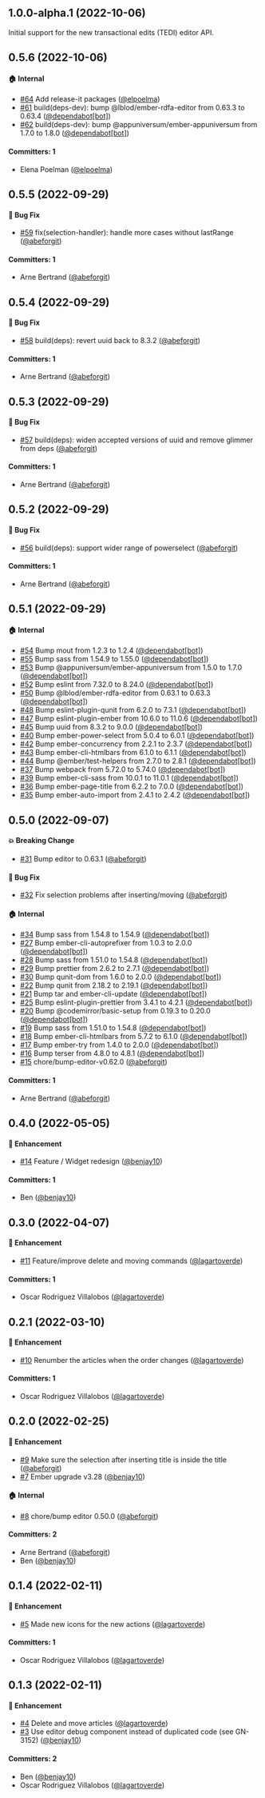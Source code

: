 










## 1.0.0-alpha.1 (2022-10-06)

Initial support for the new transactional edits (TEDI) editor API.


## 0.5.6 (2022-10-06)

#### :house: Internal
* [#64](https://github.com/lblod/ember-rdfa-editor-besluit-plugin/pull/64) Add release-it packages ([@elpoelma](https://github.com/elpoelma))
* [#61](https://github.com/lblod/ember-rdfa-editor-besluit-plugin/pull/61) build(deps-dev): bump @lblod/ember-rdfa-editor from 0.63.3 to 0.63.4 ([@dependabot[bot]](https://github.com/apps/dependabot))
* [#62](https://github.com/lblod/ember-rdfa-editor-besluit-plugin/pull/62) build(deps-dev): bump @appuniversum/ember-appuniversum from 1.7.0 to 1.8.0 ([@dependabot[bot]](https://github.com/apps/dependabot))

#### Committers: 1
- Elena Poelman ([@elpoelma](https://github.com/elpoelma))

## 0.5.5 (2022-09-29)

#### :bug: Bug Fix
* [#59](https://github.com/lblod/ember-rdfa-editor-besluit-plugin/pull/59) fix(selection-handler): handle more cases without lastRange ([@abeforgit](https://github.com/abeforgit))

#### Committers: 1
- Arne Bertrand ([@abeforgit](https://github.com/abeforgit))


## 0.5.4 (2022-09-29)

#### :bug: Bug Fix
* [#58](https://github.com/lblod/ember-rdfa-editor-besluit-plugin/pull/58) build(deps): revert uuid back to 8.3.2 ([@abeforgit](https://github.com/abeforgit))

#### Committers: 1
- Arne Bertrand ([@abeforgit](https://github.com/abeforgit))


## 0.5.3 (2022-09-29)

#### :bug: Bug Fix
* [#57](https://github.com/lblod/ember-rdfa-editor-besluit-plugin/pull/57) build(deps): widen accepted versions of uuid and remove glimmer from deps ([@abeforgit](https://github.com/abeforgit))

#### Committers: 1
- Arne Bertrand ([@abeforgit](https://github.com/abeforgit))


## 0.5.2 (2022-09-29)

#### :bug: Bug Fix
* [#56](https://github.com/lblod/ember-rdfa-editor-besluit-plugin/pull/56) build(deps): support wider range of powerselect ([@abeforgit](https://github.com/abeforgit))

#### Committers: 1
- Arne Bertrand ([@abeforgit](https://github.com/abeforgit))


## 0.5.1 (2022-09-29)

#### :house: Internal
* [#54](https://github.com/lblod/ember-rdfa-editor-besluit-plugin/pull/54) Bump mout from 1.2.3 to 1.2.4 ([@dependabot[bot]](https://github.com/apps/dependabot))
* [#55](https://github.com/lblod/ember-rdfa-editor-besluit-plugin/pull/55) Bump sass from 1.54.9 to 1.55.0 ([@dependabot[bot]](https://github.com/apps/dependabot))
* [#53](https://github.com/lblod/ember-rdfa-editor-besluit-plugin/pull/53) Bump @appuniversum/ember-appuniversum from 1.5.0 to 1.7.0 ([@dependabot[bot]](https://github.com/apps/dependabot))
* [#52](https://github.com/lblod/ember-rdfa-editor-besluit-plugin/pull/52) Bump eslint from 7.32.0 to 8.24.0 ([@dependabot[bot]](https://github.com/apps/dependabot))
* [#50](https://github.com/lblod/ember-rdfa-editor-besluit-plugin/pull/50) Bump @lblod/ember-rdfa-editor from 0.63.1 to 0.63.3 ([@dependabot[bot]](https://github.com/apps/dependabot))
* [#48](https://github.com/lblod/ember-rdfa-editor-besluit-plugin/pull/48) Bump eslint-plugin-qunit from 6.2.0 to 7.3.1 ([@dependabot[bot]](https://github.com/apps/dependabot))
* [#47](https://github.com/lblod/ember-rdfa-editor-besluit-plugin/pull/47) Bump eslint-plugin-ember from 10.6.0 to 11.0.6 ([@dependabot[bot]](https://github.com/apps/dependabot))
* [#45](https://github.com/lblod/ember-rdfa-editor-besluit-plugin/pull/45) Bump uuid from 8.3.2 to 9.0.0 ([@dependabot[bot]](https://github.com/apps/dependabot))
* [#40](https://github.com/lblod/ember-rdfa-editor-besluit-plugin/pull/40) Bump ember-power-select from 5.0.4 to 6.0.1 ([@dependabot[bot]](https://github.com/apps/dependabot))
* [#42](https://github.com/lblod/ember-rdfa-editor-besluit-plugin/pull/42) Bump ember-concurrency from 2.2.1 to 2.3.7 ([@dependabot[bot]](https://github.com/apps/dependabot))
* [#43](https://github.com/lblod/ember-rdfa-editor-besluit-plugin/pull/43) Bump ember-cli-htmlbars from 6.1.0 to 6.1.1 ([@dependabot[bot]](https://github.com/apps/dependabot))
* [#44](https://github.com/lblod/ember-rdfa-editor-besluit-plugin/pull/44) Bump @ember/test-helpers from 2.7.0 to 2.8.1 ([@dependabot[bot]](https://github.com/apps/dependabot))
* [#37](https://github.com/lblod/ember-rdfa-editor-besluit-plugin/pull/37) Bump webpack from 5.72.0 to 5.74.0 ([@dependabot[bot]](https://github.com/apps/dependabot))
* [#39](https://github.com/lblod/ember-rdfa-editor-besluit-plugin/pull/39) Bump ember-cli-sass from 10.0.1 to 11.0.1 ([@dependabot[bot]](https://github.com/apps/dependabot))
* [#36](https://github.com/lblod/ember-rdfa-editor-besluit-plugin/pull/36) Bump ember-page-title from 6.2.2 to 7.0.0 ([@dependabot[bot]](https://github.com/apps/dependabot))
* [#35](https://github.com/lblod/ember-rdfa-editor-besluit-plugin/pull/35) Bump ember-auto-import from 2.4.1 to 2.4.2 ([@dependabot[bot]](https://github.com/apps/dependabot))


## 0.5.0 (2022-09-07)

#### :boom: Breaking Change
* [#31](https://github.com/lblod/ember-rdfa-editor-besluit-plugin/pull/31) Bump editor to 0.63.1 ([@abeforgit](https://github.com/abeforgit))

#### :bug: Bug Fix
* [#32](https://github.com/lblod/ember-rdfa-editor-besluit-plugin/pull/32) Fix selection problems after inserting/moving ([@abeforgit](https://github.com/abeforgit))

#### :house: Internal
* [#34](https://github.com/lblod/ember-rdfa-editor-besluit-plugin/pull/34) Bump sass from 1.54.8 to 1.54.9 ([@dependabot[bot]](https://github.com/apps/dependabot))
* [#27](https://github.com/lblod/ember-rdfa-editor-besluit-plugin/pull/27) Bump ember-cli-autoprefixer from 1.0.3 to 2.0.0 ([@dependabot[bot]](https://github.com/apps/dependabot))
* [#28](https://github.com/lblod/ember-rdfa-editor-besluit-plugin/pull/28) Bump sass from 1.51.0 to 1.54.8 ([@dependabot[bot]](https://github.com/apps/dependabot))
* [#29](https://github.com/lblod/ember-rdfa-editor-besluit-plugin/pull/29) Bump prettier from 2.6.2 to 2.7.1 ([@dependabot[bot]](https://github.com/apps/dependabot))
* [#30](https://github.com/lblod/ember-rdfa-editor-besluit-plugin/pull/30) Bump qunit-dom from 1.6.0 to 2.0.0 ([@dependabot[bot]](https://github.com/apps/dependabot))
* [#22](https://github.com/lblod/ember-rdfa-editor-besluit-plugin/pull/22) Bump qunit from 2.18.2 to 2.19.1 ([@dependabot[bot]](https://github.com/apps/dependabot))
* [#21](https://github.com/lblod/ember-rdfa-editor-besluit-plugin/pull/21) Bump tar and ember-cli-update ([@dependabot[bot]](https://github.com/apps/dependabot))
* [#25](https://github.com/lblod/ember-rdfa-editor-besluit-plugin/pull/25) Bump eslint-plugin-prettier from 3.4.1 to 4.2.1 ([@dependabot[bot]](https://github.com/apps/dependabot))
* [#20](https://github.com/lblod/ember-rdfa-editor-besluit-plugin/pull/20) Bump @codemirror/basic-setup from 0.19.3 to 0.20.0 ([@dependabot[bot]](https://github.com/apps/dependabot))
* [#19](https://github.com/lblod/ember-rdfa-editor-besluit-plugin/pull/19) Bump sass from 1.51.0 to 1.54.8 ([@dependabot[bot]](https://github.com/apps/dependabot))
* [#18](https://github.com/lblod/ember-rdfa-editor-besluit-plugin/pull/18) Bump ember-cli-htmlbars from 5.7.2 to 6.1.0 ([@dependabot[bot]](https://github.com/apps/dependabot))
* [#17](https://github.com/lblod/ember-rdfa-editor-besluit-plugin/pull/17) Bump ember-try from 1.4.0 to 2.0.0 ([@dependabot[bot]](https://github.com/apps/dependabot))
* [#16](https://github.com/lblod/ember-rdfa-editor-besluit-plugin/pull/16) Bump terser from 4.8.0 to 4.8.1 ([@dependabot[bot]](https://github.com/apps/dependabot))
* [#15](https://github.com/lblod/ember-rdfa-editor-besluit-plugin/pull/15) chore/bump-editor-v0.62.0 ([@abeforgit](https://github.com/abeforgit))

#### Committers: 1
- Arne Bertrand ([@abeforgit](https://github.com/abeforgit))


## 0.4.0 (2022-05-05)

#### :rocket: Enhancement
* [#14](https://github.com/lblod/ember-rdfa-editor-besluit-plugin/pull/14) Feature / Widget redesign ([@benjay10](https://github.com/benjay10))

#### Committers: 1
- Ben ([@benjay10](https://github.com/benjay10))

## 0.3.0 (2022-04-07)

#### :rocket: Enhancement
* [#11](https://github.com/lblod/ember-rdfa-editor-besluit-plugin/pull/11) Feature/improve delete and moving commands ([@lagartoverde](https://github.com/lagartoverde))

#### Committers: 1
- Oscar Rodriguez Villalobos ([@lagartoverde](https://github.com/lagartoverde))

## 0.2.1 (2022-03-10)

#### :rocket: Enhancement
* [#10](https://github.com/lblod/ember-rdfa-editor-besluit-plugin/pull/10) Renumber the articles when the order changes ([@lagartoverde](https://github.com/lagartoverde))

#### Committers: 1
- Oscar Rodriguez Villalobos ([@lagartoverde](https://github.com/lagartoverde))

## 0.2.0 (2022-02-25)

#### :rocket: Enhancement
* [#9](https://github.com/lblod/ember-rdfa-editor-besluit-plugin/pull/9) Make sure the selection after inserting title is inside the title ([@abeforgit](https://github.com/abeforgit))
* [#7](https://github.com/lblod/ember-rdfa-editor-besluit-plugin/pull/7) Ember upgrade v3.28 ([@benjay10](https://github.com/benjay10))

#### :house: Internal
* [#8](https://github.com/lblod/ember-rdfa-editor-besluit-plugin/pull/8) chore/bump editor 0.50.0 ([@abeforgit](https://github.com/abeforgit))

#### Committers: 2
- Arne Bertrand ([@abeforgit](https://github.com/abeforgit))
- Ben ([@benjay10](https://github.com/benjay10))


## 0.1.4 (2022-02-11)

#### :rocket: Enhancement
* [#5](https://github.com/lblod/ember-rdfa-editor-besluit-plugin/pull/5) Made new icons for the new actions ([@lagartoverde](https://github.com/lagartoverde))

#### Committers: 1
- Oscar Rodriguez Villalobos ([@lagartoverde](https://github.com/lagartoverde))

## 0.1.3 (2022-02-11)

#### :rocket: Enhancement
* [#4](https://github.com/lblod/ember-rdfa-editor-besluit-plugin/pull/4) Delete and move articles ([@lagartoverde](https://github.com/lagartoverde))
* [#3](https://github.com/lblod/ember-rdfa-editor-besluit-plugin/pull/3) Use editor debug component instead of duplicated code (see GN-3152) ([@benjay10](https://github.com/benjay10))

#### Committers: 2
- Ben ([@benjay10](https://github.com/benjay10))
- Oscar Rodriguez Villalobos ([@lagartoverde](https://github.com/lagartoverde))



